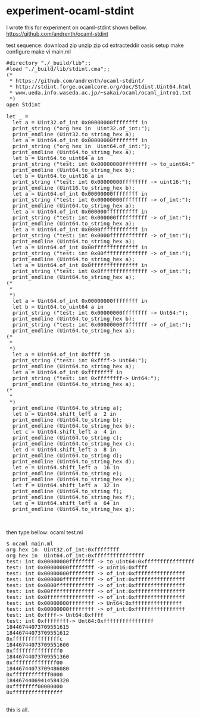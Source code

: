 # experiment-ocaml-stdint
I wrote this for experiment on ocaml-stdint shown bellow.
https://github.com/andrenth/ocaml-stdint

test sequence:
download zip
unzip zip
cd extracteddir
oasis setup
make configure
make
vi main.ml

<pre>
#directory "./_build/lib";;
#load "./_build/lib/stdint.cma";;
(*
 * https://github.com/andrenth/ocaml-stdint/
 * http://stdint.forge.ocamlcore.org/doc/Stdint.Uint64.html
 * www.ueda.info.waseda.ac.jp/~sakai/ocaml/ocaml_intro1.txt
 *)
open Stdint

let _ =
  let a = Uint32.of_int 0x00000000ffffffff in 
  print_string ("org hex in  Uint32.of_int:");
  print_endline (Uint32.to_string_hex a);
  let a = Uint64.of_int 0x00000000ffffffff in 
  print_string ("org hex in  Uint64.of_int:");
  print_endline (Uint64.to_string_hex a);
  let b = Uint64.to_uint64 a in 
  print_string ("test: int 0x00000000ffffffff -> to_uint64:");
  print_endline (Uint64.to_string_hex b);
  let b = Uint64.to_uint16 a in 
  print_string ("test: int 0x00000000ffffffff -> uint16:");
  print_endline (Uint16.to_string_hex b);
  let a = Uint64.of_int 0x00000000ffffffff in 
  print_string ("test: int 0x00000000ffffffff -> of_int:");
  print_endline (Uint64.to_string_hex a);
  let a = Uint64.of_int 0x000000ffffffffff in 
  print_string ("test: int 0x000000ffffffffff -> of_int:");
  print_endline (Uint64.to_string_hex a);
  let a = Uint64.of_int 0x0000ffffffffffff in 
  print_string ("test: int 0x0000ffffffffffff -> of_int:");
  print_endline (Uint64.to_string_hex a);
  let a = Uint64.of_int 0x00ffffffffffffff in 
  print_string ("test: int 0x00ffffffffffffff -> of_int:");
  print_endline (Uint64.to_string_hex a);
  let a = Uint64.of_int 0x0fffffffffffffff in 
  print_string ("test: int 0x0fffffffffffffff -> of_int:");
  print_endline (Uint64.to_string_hex a);
(*
 *
 *)
  let a = Uint64.of_int 0x00000000ffffffff in 
  let b = Uint64.to_uint64 a in 
  print_string ("test: int 0x00000000ffffffff -> Unt64:");
  print_endline (Uint64.to_string_hex b);
  print_string ("test: int 0x00000000ffffffff -> of_int:");
  print_endline (Uint64.to_string_hex a);
(*
 * 
 *)
  let a = Uint64.of_int 0xffff in
  print_string ("test: int 0xffff-> Unt64:");
  print_endline (Uint64.to_string_hex a);
  let a = Uint64.of_int 0xffffffff in
  print_string ("test: int 0xffffffff-> Unt64:");
  print_endline (Uint64.to_string_hex a);
(*
 *
 *)
  print_endline (Uint64.to_string a);
  let b = Uint64.shift_left a  2 in
  print_endline (Uint64.to_string b);
  print_endline (Uint64.to_string_hex b);
  let c = Uint64.shift_left a  4 in
  print_endline (Uint64.to_string c);
  print_endline (Uint64.to_string_hex c);
  let d = Uint64.shift_left a  8 in
  print_endline (Uint64.to_string d);
  print_endline (Uint64.to_string_hex d);
  let e = Uint64.shift_left a  16 in
  print_endline (Uint64.to_string e);
  print_endline (Uint64.to_string_hex e);
  let f = Uint64.shift_left a  32 in
  print_endline (Uint64.to_string f);
  print_endline (Uint64.to_string_hex f);
  let g = Uint64.shift_left a  64 in
  print_endline (Uint64.to_string_hex g);


</pre>
then type bellow:
ocaml test.ml
<pre>
$ ocaml main.ml
org hex in  Uint32.of_int:0xffffffff
org hex in  Uint64.of_int:0xffffffffffffffff
test: int 0x00000000ffffffff -> to_uint64:0xffffffffffffffff
test: int 0x00000000ffffffff -> uint16:0xffff
test: int 0x00000000ffffffff -> of_int:0xffffffffffffffff
test: int 0x000000ffffffffff -> of_int:0xffffffffffffffff
test: int 0x0000ffffffffffff -> of_int:0xffffffffffffffff
test: int 0x00ffffffffffffff -> of_int:0xffffffffffffffff
test: int 0x0fffffffffffffff -> of_int:0xffffffffffffffff
test: int 0x00000000ffffffff -> Unt64:0xffffffffffffffff
test: int 0x00000000ffffffff -> of_int:0xffffffffffffffff
test: int 0xffff-> Unt64:0xffff
test: int 0xffffffff-> Unt64:0xffffffffffffffff
18446744073709551615
18446744073709551612
0xfffffffffffffffc
18446744073709551600
0xfffffffffffffff0
18446744073709551360
0xffffffffffffff00
18446744073709486080
0xffffffffffff0000
18446744069414584320
0xffffffff00000000
0xffffffffffffffff

</pre>
this is all.
